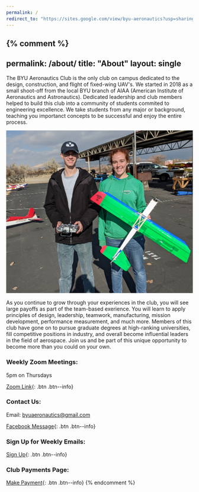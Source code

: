 ```yaml
---
permalink: /
redirect_to: "https://sites.google.com/view/byu-aeronautics?usp=sharing"
---
```

{% comment %}
---
permalink: /about/
title: "About"
layout: single
---


The BYU Aeronautics Club is the only club on campus dedicated to the design, construction, and flight of fixed-wing UAV's. We started in 2018 as a small shoot-off from the local BYU branch of AIAA (American Institute of Aeronautics and Astronautics). Dedicated leadership and club members helped to build this club into a community of students commited to engineering excellence. We take students from any major or background, teaching you importanct concepts to be successful and enjoy the entire process. 

![alt text](../assets/images/About_Photo.jpg)

As you continue to grow through your experiences in the club, you will see large payoffs as part of the team-based exerience. You will learn to apply principles of design, leadership, teamwork, manufacturing, mission development, performance measurement, and much more. Members of this club have gone on to pursue graduate degrees at high-ranking universities, fill competitive positions in industry, and overall become influential leaders in the field of aerospace. Join us and be part of this unique opportunity to become more than you could on your own.

### Weekly Zoom Meetings: 
5pm on Thursdays

[Zoom Link](<https://byu.zoom.us/my/aeronautics>){: .btn .btn--info}

### Contact Us:
Email: byuaeronautics@gmail.com

[Facebook Message](<http://facebook.com/BYUAeronautics>){: .btn .btn--info}

### Sign Up for Weekly Emails:
[Sign Up](<http://eepurl.com/do8S9T>){: .btn .btn--info}

### Club Payments Page:
[Make Payment](<https://commerce.cashnet.com/webcaroc>){: .btn .btn--info}
{% endcomment %}

